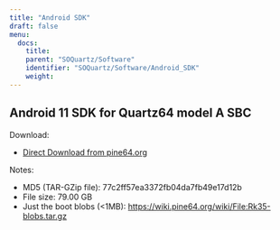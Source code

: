 ```yaml
---
title: "Android SDK"
draft: false
menu:
  docs:
    title:
    parent: "SOQuartz/Software"
    identifier: "SOQuartz/Software/Android_SDK"
    weight: 
---
```


## Android 11 SDK for Quartz64 model A SBC

Download:

* [Direct Download from pine64.org](http://files.pine64.org/SDK/Quartz64/QUARTZ64_SDK_android11.tar.gz)

Notes:

* MD5 (TAR-GZip file): 77c2ff57ea3372fb04da7fb49e17d12b
* File size: 79.00 GB
* Just the boot blobs (<1MB): https://wiki.pine64.org/wiki/File:Rk35-blobs.tar.gz
